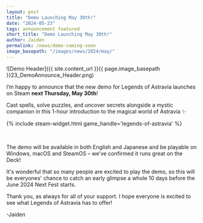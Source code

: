 ```yaml
---
layout: post
title: "Demo Launching May 30th!"
date: "2024-05-23"
tags: announcement featured
short_title: "Demo Launching May 30th!"
author: Jaiden
permalink: /news/demo-coming-soon
image_basepath: "/images/news/2024/may/"
---
```


![Demo Header]({{ site.content_url }}{{ page.image_basepath }}23_DemoAnnounce_Header.png)

I’m happy to announce that the new demo for Legends of Astravia launches on Steam **next Thursday, May 30th**!

Cast spells, solve puzzles, and uncover secrets alongside a mystic companion in this 1-hour introduction to the magical world of Astravia :sparkles:

{% include steam-widget.html game_handle='legends-of-astravia' %}

<br>

The demo will be available in both English and Japanese and be playable on Windows, macOS and SteamOS – we’ve confirmed it runs great on the Deck! 

It's wonderful that so many people are excited to play the demo, so this will be everyones' chance to catch an early glimpse a whole 10 days before the June 2024 Next Fest starts.

Thank you, as always for all of your support. I hope everyone is excited to see what Legends of Astravia has to offer!

-Jaiden